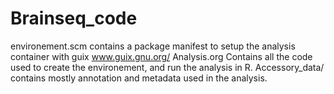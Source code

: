 # Brainseq_code
environement.scm contains a package manifest to setup the analysis container with guix www.guix.gnu.org/
Analysis.org Contains all the code used to create the environement, and run the analysis in R. 
Accessory_data/ contains mostly annotation and metadata used in the analysis. 
